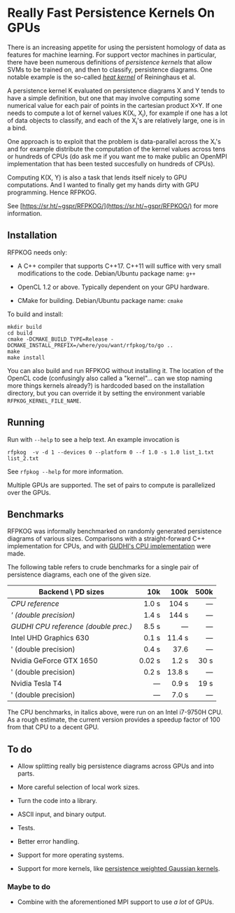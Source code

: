 # Really Fast Persistence Kernels On GPUs

There is an increasing appetite for using the persistent homology of
data as features for machine learning. For support vector machines in
particular, there have been numerous definitions of *persistence
kernels* that allow SVMs to be trained on, and then to classify,
persistence diagrams. One notable example is the so-called [*heat
kernel*](https://doi.org/10.1109/CVPR.2015.7299106) of Reininghaus et
al.

A persistence kernel K evaluated on persistence diagrams X and Y tends
to have a simple definition, but one that may involve computing some
numerical value for each pair of points in the cartesian product
X×Y. If one needs to compute a lot of kernel values K(Xᵢ, Xⱼ), for
example if one has a lot of data objects to classify, and each of the
Xⱼ's are relatively large, one is in a bind.

One approach is to exploit that the problem is data-parallel across
the Xᵢ's and for example distribute the computation of the kernel
values across tens or hundreds of CPUs (do ask me if you want me to
make public an OpenMPI implementation that has been tested succesfully
on hundreds of CPUs).

Computing K(X, Y) is also a task that lends itself nicely to GPU
computations. And I wanted to finally get my hands dirty with GPU
programming. Hence RFPKOG.

See [https://sr.ht/~gspr/RFPKOG/](https://sr.ht/~gspr/RFPKOG/) for
more information.

## Installation

RFPKOG needs only:

 * A C++ compiler that supports C++17. C++11 will suffice with very
   small modifications to the code. Debian/Ubuntu package name: `g++`
 
 * OpenCL 1.2 or above. Typically dependent on your GPU hardware.
 
 * CMake for building. Debian/Ubuntu package name: `cmake`
 

To build and install:

```
mkdir build
cd build
cmake -DCMAKE_BUILD_TYPE=Release -DCMAKE_INSTALL_PREFIX=/where/you/want/rfpkog/to/go ..
make
make install
```

You can also build and run RFPKOG without installing it. The location
of the OpenCL code (confusingly also called a "kernel"… can we stop
naming more things kernels already?) is hardcoded based on the
installation directory, but you can override it by setting the
environment variable `RFPKOG_KERNEL_FILE_NAME`.

## Running

Run with `--help` to see a help text. An example invocation is
```
rfpkog  -v -d 1 --devices 0 --platform 0 --f 1.0 -s 1.0 list_1.txt list_2.txt
```

See `rfpkog --help` for more information.

Multiple GPUs are supported. The set of pairs to compute is
parallelized over the GPUs.

## Benchmarks

RFPKOG was informally benchmarked on randomly generated persistence
diagrams of various sizes. Comparisons with a straight-forward C++
implementation for CPUs, and with [GUDHI's CPU
implementation](https://gudhi.inria.fr/python/latest/representations.html#gudhi.representations.kernel_methods.PersistenceScaleSpaceKernel)
were made.

The following table refers to crude benchmarks for a single pair of
persistence diagrams, each one of the given size.

| Backend \\ PD sizes                  | 10k       | 100k      | 500k      |
|--------------------------------------|----------:|----------:|----------:|
| *CPU reference*                      | 1.0 s     | 104 s     | —         |
| *' (double precision)*               | 1.4 s     | 144 s     | —         |
| *GUDHI CPU reference (double prec.)* | 8.5 s     | —         | —         |
| Intel UHD Graphics 630               | 0.1 s     | 11.4 s    | —         |
| ' (double precision)                 | 0.4 s     | 37.6      | —         |
| Nvidia GeForce GTX 1650              | 0.02 s    | 1.2 s     | 30 s      |
| ' (double precision)                 | 0.2 s     | 13.8 s    | —         |
| Nvidia Tesla T4                      | —         | 0.9 s     | 19 s      |
| ' (double precision)                 | —         | 7.0 s     | —         |

The CPU benchmarks, in italics above, were run on an Intel i7-9750H
CPU. As a rough estimate, the current version provides a speedup
factor of 100 from that CPU to a decent GPU.

## To do

 * Allow splitting really big persistence diagrams across GPUs and
   into parts.
   
 * More careful selection of local work sizes.
   
 * Turn the code into a library.
 
 * ASCII input, and binary output.
 
 * Tests.
 
 * Better error handling.
 
 * Support for more operating systems.

 * Support for more kernels, like [persistence weighted Gaussian
   kernels](http://proceedings.mlr.press/v48/kusano16.html).

### Maybe to do

 * Combine with the aforementioned MPI support to use *a lot* of GPUs.
